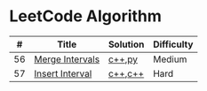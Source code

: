 LeetCode Algorithm
========

| # | Title | Solution | Difficulty |
|---| ----- | -------- | ---------- |
|56|[Merge Intervals](https://leetcode.com/problems/merge-intervals/description/)|[c++](./algorithm/cpp/MergeIntervals/MergeIntervals.cpp),[py](./algorithm/python/MergeIntervals/MergeIntervals.py)|Medium|
|57|[Insert Interval](https://leetcode.com/problems/insert-interval/description/)|[c++](./algorithm/cpp/InsertInterval/InsertInterval.cpp),[c++](./algorithm/cpp/MergeIntervals/MergeIntervals.cpp)|Hard|
